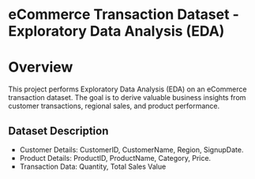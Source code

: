 
# <span >eCommerce Transaction Dataset - Exploratory Data Analysis (EDA)</span>

# <span > Overview</span>

<p>This project performs Exploratory Data Analysis (EDA) on an eCommerce transaction dataset. The goal is to derive valuable business insights from customer transactions, regional sales, and product performance.</p>

## <span >Dataset Description</span>
  <ul style="list-style-type: square;">
<li>Customer Details: CustomerID, CustomerName, Region, SignupDate.</li>
<li>Product Details: ProductID, ProductName, Category, Price.</li>
<li>Transaction Data: Quantity, Total Sales Value</li>
  </ul>    









